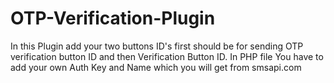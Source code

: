 # OTP-Verification-Plugin

In this Plugin add your two buttons ID's first should be for sending OTP verification button ID and then Verification Button ID.
In PHP file You have to add your own Auth Key and Name which you will get from smsapi.com
